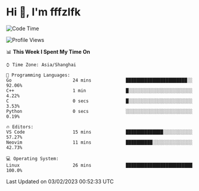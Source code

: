# Hi 👋, I'm fffzlfk

<!--START_SECTION:waka-->
![Code Time](http://img.shields.io/badge/Code%20Time-40%20hrs%2014%20mins-blue)

![Profile Views](http://img.shields.io/badge/Profile%20Views-4-blue)

📊 **This Week I Spent My Time On** 

```text
⌚︎ Time Zone: Asia/Shanghai

💬 Programming Languages: 
Go                       24 mins             ███████████████████████░░   92.06% 
C++                      1 min               █░░░░░░░░░░░░░░░░░░░░░░░░   4.22% 
C                        0 secs              █░░░░░░░░░░░░░░░░░░░░░░░░   3.53% 
Python                   0 secs              ░░░░░░░░░░░░░░░░░░░░░░░░░   0.19%

🔥 Editors: 
VS Code                  15 mins             ██████████████░░░░░░░░░░░   57.27% 
Neovim                   11 mins             ██████████░░░░░░░░░░░░░░░   42.73%

💻 Operating System: 
Linux                    26 mins             █████████████████████████   100.0%

```


 Last Updated on 03/02/2023 00:52:33 UTC
<!--END_SECTION:waka-->
